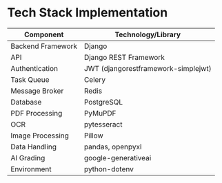 # Tech Stack Implementation

| Component          | Technology/Library          |
|-------------------|----------------------------|
| Backend Framework | Django                     |
| API               | Django REST Framework      |
| Authentication    | JWT (djangorestframework-simplejwt) |
| Task Queue        | Celery                     |
| Message Broker    | Redis                      |
| Database          | PostgreSQL                 |
| PDF Processing    | PyMuPDF                    |
| OCR               | pytesseract                |
| Image Processing  | Pillow                     |
| Data Handling     | pandas, openpyxl           |
| AI Grading        | google-generativeai        |
| Environment       | python-dotenv              |
